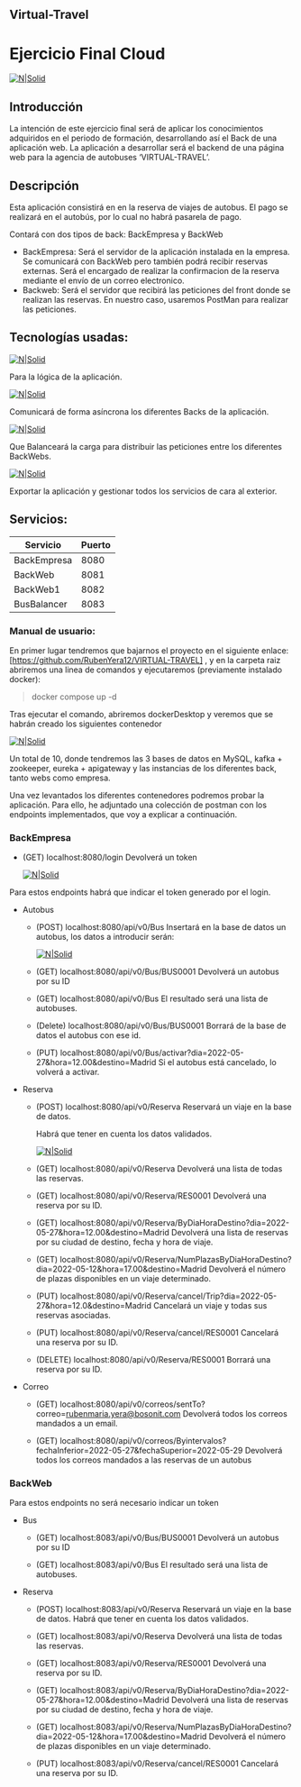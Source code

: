 ## Virtual-Travel

# Ejercicio Final Cloud
[![N|Solid](./img/bosonit_logo.png)](https://Bosonit.com)

## Introducción
La intención de este ejercicio final será de aplicar los conocimientos adquiridos en el periodo de formación, desarrollando así el Back de una aplicación web.
La aplicación a desarrollar será el backend de una página web para la agencia de autobuses ‘VIRTUAL-TRAVEL’.

## Descripción

Esta aplicación consistirá en en la reserva de viajes de autobus.
El pago se realizará en el autobús, por lo cual no habrá pasarela de pago.

Contará con dos tipos de back: BackEmpresa y BackWeb
- BackEmpresa: Será el servidor de la aplicación instalada en la empresa. Se comunicará con BackWeb pero también podrá recibir reservas externas. Será el encargado de realizar la confirmacion de la reserva mediante el envío de un correo electronico.
- Backweb: Será el servidor que recibirá las peticiones del front donde se realizan las reservas. En nuestro caso, usaremos PostMan para realizar las peticiones.

## Tecnologías usadas:
[![N|Solid](./img/spring-boot-logo.png)](https://spring.io) 

Para la lógica de la aplicación.

[![N|Solid](./img/kafka-logo.png)](https://spring.io) 

Comunicará de forma asíncrona los diferentes Backs de la aplicación.

[![N|Solid](./img/eureka-logo.png)](https://spring.io/projects/spring-cloud-netflix)  

Que Balanceará la carga para distribuir las peticiones entre los diferentes BackWebs.

[![N|Solid](./img/docker-logo.png)](https://www.docker.com) 

Exportar la aplicación y gestionar todos los servicios de cara al exterior.

## Servicios:

| Servicio    | Puerto |
|-------------|--------|
| BackEmpresa | 8080   |
| BackWeb     | 8081   |
| BackWeb1    | 8082   |
| BusBalancer | 8083   |

### Manual de usuario:
En primer lugar tendremos que bajarnos el proyecto en el siguiente enlace: [https://github.com/RubenYera12/VIRTUAL-TRAVEL] , y en la carpeta raiz abriremos una linea de comandos y ejecutaremos (previamente instalado docker):

>docker compose up -d

Tras ejecutar el comando, abriremos dockerDesktop y veremos que se habrán creado los siguientes contenedor

[![N|Solid](./img/contenedores.png)]()

Un total de 10, donde tendremos las 3 bases de datos en MySQL, kafka + zookeeper, eureka + apigateway y las instancias de los diferentes back, tanto webs como empresa.

Una vez levantados los diferentes contenedores podremos probar la aplicación. Para ello, he adjuntado una colección de postman con los endpoints implementados, que voy a explicar a continuación.

### BackEmpresa

- (GET) localhost:8080/login Devolverá un token

  [![N|Solid](./img/login.png)]()

Para estos endpoints habrá que indicar el token generado por el login.

- Autobus

  - (POST) localhost:8080/api/v0/Bus Insertará en la base de datos un autobus, los datos a introducir serán:

     [![N|Solid](./img/insertBus.png)]()
  - (GET) localhost:8080/api/v0/Bus/BUS0001 Devolverá un autobus por su ID

  - (GET) localhost:8080/api/v0/Bus El resultado será una lista de autobuses.

  - (Delete) localhost:8080/api/v0/Bus/BUS0001 Borrará de la base de datos el autobus con ese id.

  - (PUT) localhost:8080/api/v0/Bus/activar?dia=2022-05-27&hora=12.00&destino=Madrid Si el autobus está cancelado, lo volverá a activar.

- Reserva

  - (POST) localhost:8080/api/v0/Reserva Reservará un viaje en la base de datos.

    Habrá que tener en cuenta los datos validados.

    [![N|Solid](./img/datosReserva.png)]()

  - (GET) localhost:8080/api/v0/Reserva Devolverá una lista de todas las reservas.

  - (GET) localhost:8080/api/v0/Reserva/RES0001 Devolverá una reserva por su ID.

  - (GET) localhost:8080/api/v0/Reserva/ByDiaHoraDestino?dia=2022-05-27&hora=12.00&destino=Madrid Devolverá una lista de reservas por su ciudad de destino, fecha y hora de viaje.

  - (GET) localhost:8080/api/v0/Reserva/NumPlazasByDiaHoraDestino?dia=2022-05-12&hora=17.00&destino=Madrid Devolverá el número de plazas disponibles en un viaje determinado.

  - (PUT) localhost:8080/api/v0/Reserva/cancel/Trip?dia=2022-05-27&hora=12.0&destino=Madrid Cancelará un viaje y todas sus reservas asociadas.

  - (PUT) localhost:8080/api/v0/Reserva/cancel/RES0001 Cancelará una reserva por su ID.

  - (DELETE) localhost:8080/api/v0/Reserva/RES0001 Borrará una reserva por su ID.

- Correo

  - (GET) localhost:8080/api/v0/correos/sentTo?correo=rubenmaria.yera@bosonit.com Devolverá todos los correos mandados a un email.

  - (GET) localhost:8080/api/v0/correos/Byintervalos?fechaInferior=2022-05-27&fechaSuperior=2022-05-29 Devolverá todos los correos mandados a las reservas de un autobus

### BackWeb
Para estos endpoints no será necesario indicar un token
- Bus

  - (GET) localhost:8083/api/v0/Bus/BUS0001 Devolverá un autobus por su ID

  - (GET) localhost:8083/api/v0/Bus El resultado será una lista de autobuses.

- Reserva

  - (POST) localhost:8083/api/v0/Reserva Reservará un viaje en la base de datos.
    Habrá que tener en cuenta los datos validados.
  
  - (GET) localhost:8083/api/v0/Reserva Devolverá una lista de todas las reservas.

  - (GET) localhost:8083/api/v0/Reserva/RES0001 Devolverá una reserva por su ID.

  - (GET) localhost:8083/api/v0/Reserva/ByDiaHoraDestino?dia=2022-05-27&hora=12.00&destino=Madrid Devolverá una lista de reservas por su ciudad de destino, fecha y hora de viaje.

  - (GET) localhost:8083/api/v0/Reserva/NumPlazasByDiaHoraDestino?dia=2022-05-12&hora=17.00&destino=Madrid Devolverá el número de plazas disponibles en un viaje determinado.
  
  - (PUT) localhost:8083/api/v0/Reserva/cancel/RES0001 Cancelará una reserva por su ID.